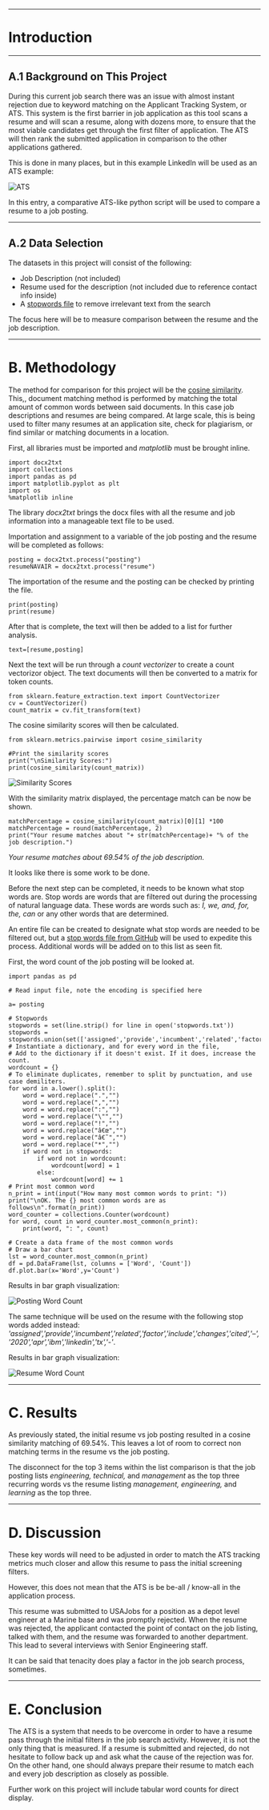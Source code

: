 -----

# Introduction

-----

## A.1 Background on This Project

During this current job search there was an issue with almost instant rejection due to keyword matching on the Applicant Tracking System, or ATS. This system is the first barrier in job application as this tool scans a resume and will scan a resume, along with dozens more, to ensure that the most viable candidates get through the first filter of application. The ATS will then rank the submitted application in comparison to the other applications gathered.

This is done in many places, but in this example LinkedIn will be used as an ATS example:

![ATS](https://raw.githubusercontent.com/jeff-mos-def/jeff-mos-def.github.io/master/assets/images/Resume%20Compare/ATS_Example.jpg)

In this entry, a comparative ATS-like python script will be used to compare a resume to a job posting.

-----

## A.2 Data Selection

The datasets in this project will consist of the following:

- Job Description (not included)
- Resume used for the description (not included due to reference contact info inside)
- A [stopwords file](https://gist.githubusercontent.com/larsyencken/1440509/raw/53273c6c202b35ef00194d06751d8ef630e53df2/stopwords.txt) to remove irrelevant text from the search

The focus here will be to measure comparison between the resume and the job description.

-----

# B. Methodology

The method for comparison for this project will be the [cosine similarity](https://scikit-learn.org/stable/modules/generated/sklearn.metrics.pairwise.cosine_similarity.html). This,, document matching method is performed by matching the total amount of common words between said documents. In this case job descriptions and resumes are being compared. At large scale, this is being used to filter many resumes at an application site, check for plagiarism, or find similar or matching documents in a location.

First, all libraries must be imported and *matplotlib* must be brought inline.

```
import docx2txt
import collections
import pandas as pd
import matplotlib.pyplot as plt
import os
%matplotlib inline
```

The library *docx2txt* brings the docx files with all the resume and job information into a manageable text file to be used.

Importation and assignment to a variable of the job posting and the resume will be completed as follows:

```
posting = docx2txt.process("posting")
resumeNAVAIR = docx2txt.process("resume")
```

The importation of the resume and the posting can be checked by printing the file.

```
print(posting)
print(resume)
```

After that is complete, the text will then be added to a list for further analysis.

```
text=[resume,posting]

```

Next the text will be run through a *count vectorizer* to create a count vectorizor object. The text documents will then be converted to a matrix for token counts.

```
from sklearn.feature_extraction.text import CountVectorizer
cv = CountVectorizer()
count_matrix = cv.fit_transform(text)
```

The cosine similarity scores will then be calculated.

```
from sklearn.metrics.pairwise import cosine_similarity

#Print the similarity scores
print("\nSimilarity Scores:")
print(cosine_similarity(count_matrix))
```

![Similarity Scores](https://raw.githubusercontent.com/jeff-mos-def/jeff-mos-def.github.io/master/assets/images/Resume%20Compare/CS_Scores.jpg)

With the similarity matrix displayed, the percentage match can be now be shown.

```
matchPercentage = cosine_similarity(count_matrix)[0][1] *100
matchPercentage = round(matchPercentage, 2)
print("Your resume matches about "+ str(matchPercentage)+ "% of the job description.")
```

*Your resume matches about 69.54% of the job description.*

It looks like there is some work to be done.

Before the next step can be completed, it needs to be known what stop words are. Stop words are words that are filtered out during the processing of natural language data. These words are words such as: *I, we, and, for, the, can* or any other words that are determined.

An entire file can be created to designate what stop words are needed to be filtered out, but a [stop words file from GitHub](https://gist.github.com/larsyencken/1440509) will be used to expedite this process. Additional words will be added on to this list as seen fit.

First, the word count of the job posting will be looked at.

```
import pandas as pd
```

```
# Read input file, note the encoding is specified here 

a= posting

# Stopwords
stopwords = set(line.strip() for line in open('stopwords.txt'))
stopwords = stopwords.union(set(['assigned','provide','incumbent','related','factor','include','changes','cited']))
# Instantiate a dictionary, and for every word in the file, 
# Add to the dictionary if it doesn't exist. If it does, increase the count.
wordcount = {}
# To eliminate duplicates, remember to split by punctuation, and use case demiliters.
for word in a.lower().split():
    word = word.replace(".","")
    word = word.replace(",","")
    word = word.replace(":","")
    word = word.replace("\"","")
    word = word.replace("!","")
    word = word.replace("â€œ","")
    word = word.replace("â€˜","")
    word = word.replace("*","")
    if word not in stopwords:
        if word not in wordcount:
            wordcount[word] = 1
        else:
            wordcount[word] += 1
# Print most common word
n_print = int(input("How many most common words to print: "))
print("\nOK. The {} most common words are as follows\n".format(n_print))
word_counter = collections.Counter(wordcount)
for word, count in word_counter.most_common(n_print):
    print(word, ": ", count)

# Create a data frame of the most common words 
# Draw a bar chart
lst = word_counter.most_common(n_print)
df = pd.DataFrame(lst, columns = ['Word', 'Count'])
df.plot.bar(x='Word',y='Count')
```

Results in bar graph visualization:

![Posting Word Count](https://raw.githubusercontent.com/jeff-mos-def/jeff-mos-def.github.io/master/assets/images/Resume%20Compare/Post_Count.jpg)

The same technique will be used on the resume with the following stop words added instead: *'assigned','provide','incumbent','related','factor','include','changes','cited','–','2020','apr','ibm','linkedin','tx','-'*.

Results in bar graph visualization:

![Resume Word Count](https://raw.githubusercontent.com/jeff-mos-def/jeff-mos-def.github.io/master/assets/images/Resume%20Compare/Resume_Count.jpg)

-----

# C. Results

As previously stated, the initial resume vs job posting resulted in a cosine similarity matching of 69.54%. This leaves a lot of room to correct non matching terms in the resume vs the job posting. 

The disconnect for the top 3 items within the list comparison is that the job posting lists *engineering, technical,* and *management* as the top three recurring words vs the resume listing *management, engineering,* and *learning* as the top three.

-----

# D. Discussion

These key words will need to be adjusted in order to match the ATS tracking metrics much closer and allow this resume to pass the initial screening filters.

However, this does not mean that the ATS is be be-all / know-all in the application process.

This resume was submitted to USAJobs for a position as a depot level engineer at a Marine base and was promptly rejected. When the resume was rejected, the applicant contacted the point of contact on the job listing, talked with them, and the resume was forwarded to another department. This lead to several interviews with Senior Engineering staff.

It can be said that tenacity does play a factor in the job search process, sometimes.

-----

# E. Conclusion

The ATS is a system that needs to be overcome in order to have a resume pass through the initial filters in the job search activity. However, it is not the only thing that is measured. If a resume is submitted and rejected, do not hesitate to follow back up and ask what the cause of the rejection was for. On the other hand, one should always prepare their resume to match each and every job description as closely as possible.

Further work on this project will include tabular word counts for direct display.
